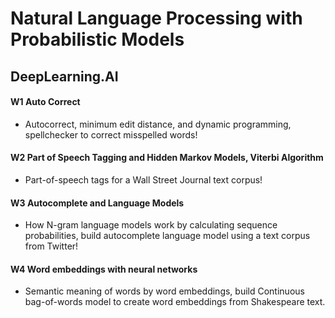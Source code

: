# Natural Language Processing with Probabilistic Models
## DeepLearning.AI

#### W1 Auto Correct
* Autocorrect, minimum edit distance, and dynamic programming, spellchecker to correct misspelled words!

#### W2 Part of Speech Tagging and Hidden Markov Models, Viterbi Algorithm
*  Part-of-speech tags for a Wall Street Journal text corpus!

#### W3 Autocomplete and Language Models
*  How N-gram language models work by calculating sequence probabilities,  build autocomplete language model using a text corpus from Twitter!

#### W4 Word embeddings with neural networks
* Semantic meaning of words by word embeddings, build Continuous bag-of-words model to create word embeddings from Shakespeare text.
